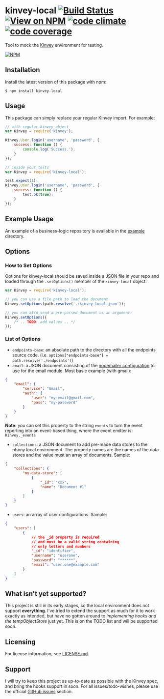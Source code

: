 # kinvey-local [![Build Status](http://img.shields.io/travis/karimsa/kinvey-local.svg?style=flat)](https://travis-ci.org/karimsa/kinvey-local) [![View on NPM](http://img.shields.io/npm/dm/kinvey-local.svg?style=flat)](http://npmjs.org/package/kinvey-local) [![code climate](http://img.shields.io/codeclimate/github/karimsa/kinvey-local.svg?style=flat)](https://codeclimate.com/github/karimsa/kinvey-local) [![code coverage](http://img.shields.io/codeclimate/coverage/github/karimsa/kinvey-local.svg?style=flat)](https://codeclimate.com/github/karimsa/kinvey-local)
Tool to mock the [Kinvey](http://kinvey.com/) environment for testing.

[![NPM](https://nodei.co/npm/kinvey-local.png)](https://nodei.co/npm/kinvey-local/)

## Installation
Install the latest version of this package with npm:
```
$ npm install kinvey-local
```

## Usage
This package can simply replace your regular Kinvey import. For example:

```javascript
// with regular kinvey object
var Kinvey = require('kinvey');

Kinvey.User.login('username', 'password', {
    success: function () {
        console.log('Success.');
    }
});
```

```javascript
// inside your tests
var Kinvey = require('kinvey-local');

test.expect(1);
Kinvey.User.login('username', 'password', {
    success: function () {
        test.ok(true);
    }
});
```

## Example Usage
An example of a business-logic repository is available in the [example](https://github.com/karimsa/kinvey-local/blob/master/example) directory.

## Options

### How to Set Options
Options for kinvey-local should be saved inside a JSON file in your repo and loaded through the `.setOptions()` member of the `kinvey-local` object:

```javascript
var Kinvey = require('kinvey-local');

// you can use a file path to load the document
Kinvey.setOptions(path.resolve('./kinvey-local.json'));

// you can also send a pre-parsed document as an argument:
Kinvey.setOptions({
    /* .. TODO: add values .. */
});
```

### List of Options
- `endpoints-base`: an absolute path to the directory with all the endpoints source code. (i.e. `options["endpoints-base"] = path.resolve('./endpoints')`)
- `email`: a JSON document consisting of the [nodemailer configuration](http://www.nodemailer.com/) to use for the email module. Most basic example (with gmail):
```json
{
    "email": {
        "service": "Gmail",
        "auth": {
            "user": "my-email@gmail.com",
            "pass": "my-password"
        }
    }
}
```
**Note:** you can set this property to the string `events` to turn the event reporting into an event-based thing, where the event emitter is: `Kinvey._events`
- `collections`: a JSON document to add pre-made data stores to the phony local environment. The property names are the names of the data stores and the value must an array of documents. Sample:
```json
{
    "collections": {
        "my-data-store": [
            {
                "_id": "xxx",
                "name": "Document #1"
            }
        ]
    }
}
```
- `users`: an array of user configurations. Sample:
```json
{
    "users": [
        {
            // the _id property is required
            // and must be a valid string containing
            // only letters and numbers
            "_id": "identifier",
            "username": "userone",
            "password": "******",
            "email": "user.one@example.com"
        }
    ]
}
```

## What isn't yet supported?
This project is still in its early stages, so the local environment does not support **everything**. I've tried to extend the support as much for it to work exactly as intended, but have no gotten around to *implementing hooks and the tempObjectStore* just yet. This is on the TODO list and will be supported soon.

## Licensing
For license information, see [LICENSE.md](http://github.com/karimsa/kinvey-local/blob/master/LICENSE.md).

## Support
I will try to keep this project as up-to-date as possible with the Kinvey spec, and bring the hooks support in soon.
For all issues/todo-wishes, please use the official [GitHub issues](http://github.com/karimsa/kinvey-local/issues) section.